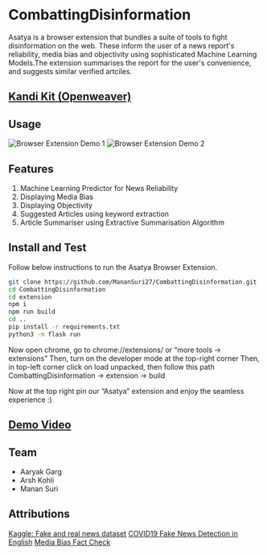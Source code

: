 # CombattingDisinformation

Asatya is a browser extension that bundles a suite of tools to fight disinformation on the web. These inform the user of a news report's reliability, media bias and objectivity using sophisticated Machine Learning Models.The extension summarises the report for the user's convenience, and suggests similar verified artciles.

## [Kandi Kit (Openweaver)](https://kandi.openweaver.com/collections/techforgood2022/asatya--%7C-combatting-disinformation1)

## Usage
![Browser Extension Demo 1](https://media.discordapp.net/attachments/933085476041134103/936306003329298452/asatyamain.gif?width=540&height=629)
![Browser Extension Demo 2](https://media.discordapp.net/attachments/933085476041134103/936306058828333066/rightclick.gif?width=540&height=475)

## Features
1. Machine Learning Predictor for News Reliability
2. Displaying Media Bias
3. Displaying Objectivity
4. Suggested Articles using keyword extraction
5. Article Summariser using Extractive Summarisation Algorithm

## Install and Test
Follow below instructions to run the Asatya Browser Extension.

```bash
git clone https://github.com/MananSuri27/CombattingDisinformation.git
cd CombattingDisinformation
cd extension 
npm i
npm run build
cd ..
pip install -r requirements.txt
python3 -m flask run
```

Now open chrome, go to chrome://extensions/ or “more tools -> extensions”
Then, turn on the developer mode at the top-right corner
Then, in top-left corner click on load unpacked, then follow this path 
CombattingDisinformation -> extension -> build

Now at the top right pin our “Asatya” extension and enjoy the seamless experience :)

##  [Demo Video](https://youtu.be/UaPHJ3a_eC4)

## Team
- Aaryak Garg
- Arsh Kohli
- Manan Suri

## Attributions
[Kaggle: Fake and real news dataset](https://www.kaggle.com/clmentbisaillon/fake-and-real-news-dataset)
[COVID19 Fake News Detection in English](https://github.com/diptamath/covid_fake_news)
[Media Bias Fact Check](https://mediabiasfactcheck.com/)











